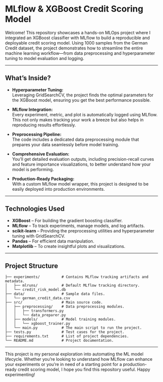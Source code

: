 # MLflow & XGBoost Credit Scoring Model

Welcome! This repository showcases a hands-on MLOps project where I integrated an XGBoost classifier with MLflow to build a reproducible and deployable credit scoring model. Using 1000 samples from the German Credit dataset, the project demonstrates how to streamline the entire machine learning workflow—from data preprocessing and hyperparameter tuning to model evaluation and logging.

---

## What’s Inside?

- **Hyperparameter Tuning:**  
  Leveraging GridSearchCV, the project finds the optimal parameters for the XGBoost model, ensuring you get the best performance possible.

- **MLflow Integration:**  
  Every experiment, metric, and plot is automatically logged using MLflow. This not only makes tracking your work a breeze but also helps in reproducing results effortlessly.

- **Preprocessing Pipeline:**  
  The code includes a dedicated data preprocessing module that prepares your data seamlessly before model training.

- **Comprehensive Evaluation:**  
  You’ll get detailed evaluation outputs, including precision-recall curves and feature importance visualizations, to better understand how your model is performing.

- **Production-Ready Packaging:**  
  With a custom MLflow model wrapper, this project is designed to be easily deployed into production environments.

---

## Technologies Used

- **XGBoost** – For building the gradient boosting classifier.
- **MLflow** – To track experiments, manage models, and log artifacts.
- **scikit-learn** – Providing the preprocessing utilities and hyperparameter tuning with GridSearchCV.
- **Pandas** – For efficient data manipulation.
- **Matplotlib** – To create insightful plots and visualizations.

---

## Project Structure

```
├── experiments/          # Contains MLflow tracking artifacts and metadata.
│   ├── mlruns/           # Default MLflow tracking directory.
│   └── credit_risk_model.db
├── data/                 # Sample data files.
│   └── german_credit_data.csv
├── src/                  # Main source code.
│   ├── preprocessing/    # Data preprocessing modules.
│   │   ├── transformers.py
│   │   └── data_preparer.py
│   ├── models/           # Model training modules.
│   │   └── xgboost_trainer.py
│   └── main.py           # The main script to run the project.
├── tests.py              # Test cases for the project.
├── requirements.txt      # List of project dependencies.
└── README.md             # Project documentation.
```

---

This project is my personal exploration into automating the ML model lifecycle. Whether you’re looking to understand how MLflow can enhance your experiments or you’re in need of a starting point for a production-ready credit scoring model, I hope you find this repository useful. Happy experimenting!
